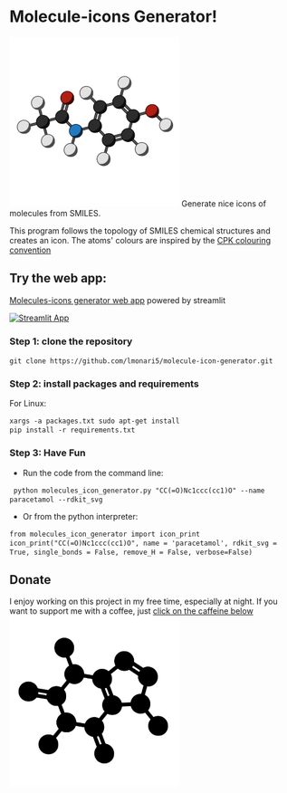 # Molecule-icons Generator!
<img src="example/paracetamol.jpeg" width=300 height=300>
Generate nice icons of molecules from SMILES.

This program follows the topology of SMILES chemical structures and creates an icon.
The atoms' colours are inspired by the [CPK colouring convention](https://sciencenotes.org/molecule-atom-colors-cpk-colors/)

## Try the web app:

[Molecules-icons generator web app](https://molecule-icon-generator.streamlit.app/) powered by streamlit

[![Streamlit App](https://static.streamlit.io/badges/streamlit_badge_black_white.svg)](https://molecule-icon-generator.streamlit.app/)


### Step 1: clone the repository

```
git clone https://github.com/lmonari5/molecule-icon-generator.git
```

### Step 2: install packages and requirements

For Linux:

```
xargs -a packages.txt sudo apt-get install 
pip install -r requirements.txt
```

### Step 3: Have Fun

- Run the code from the command line:

 ```
  python molecules_icon_generator.py "CC(=O)Nc1ccc(cc1)O" --name paracetamol --rdkit_svg
 ```

- Or from the python interpreter:

 ```
 from molecules_icon_generator import icon_print 
 icon_print("CC(=O)Nc1ccc(cc1)O", name = 'paracetamol', rdkit_svg = True, single_bonds = False, remove_H = False, verbose=False)
 ```

## Donate

I enjoy working on this project in my free time, especially at night. If you want to support me with a coffee, just [click on the caffeine below](https://paypal.me/lucamonari99)
[<img src="example/caffeine.jpeg" width=300 height=300>](https://paypal.me/lucamonari99)
